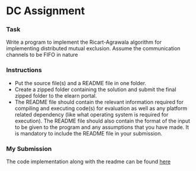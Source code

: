 # DC Assignment
### Task
Write a program to implement the Ricart-Agrawala algorithm for implementing distributed mutual exclusion. Assume the communication channels to be FIFO in nature

### Instructions
- Put the source file(s) and a README file in one folder.
- Create a zipped folder containing the solution and submit the final zipped folder to the elearn portal.
- The README file should contain the relevant information required for compiling and executing code(s) for evaluation as well as any platform related dependency (like what operating system is required for execution). The README file should also contain the format of the input to be given to the program and any assumptions that you have made. It is mandatory to include the README file in your submission.

### My Submission
The code implementation along with the readme can be found [here](https://github.com/Akhilsudh/BITS-Assignment/tree/master/Semester%201/Distributed%20Computing)